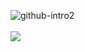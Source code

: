 
![github-intro2](https://github.com/RianulAmin/RianulAmin/assets/146021099/20478985-44ce-4c32-8137-cd3a39a44558)
<br><br>
<a href="https://leetcode.com/RianulAmin/">![](https://leetcard.jacoblin.cool/RianulAmin?width=500&height=200)</a>

